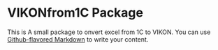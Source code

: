 # VIKONfrom1C Package

This is A small package to onvert excel from 1C to VIKON. You can use
[Github-flavored Markdown](https://guides.github.com/features/mastering-markdown/)
to write your content.